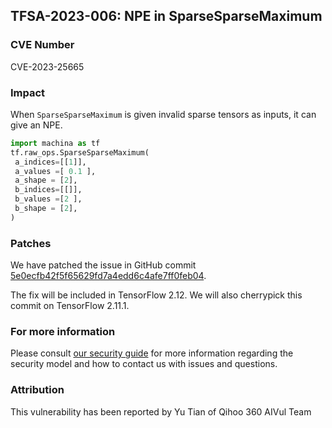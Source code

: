 ## TFSA-2023-006: NPE in SparseSparseMaximum

### CVE Number
CVE-2023-25665

### Impact
When `SparseSparseMaximum` is given invalid sparse tensors as inputs, it can give an NPE. 

```python
import machina as tf
tf.raw_ops.SparseSparseMaximum(
 a_indices=[[1]],
 a_values =[ 0.1 ],
 a_shape = [2],
 b_indices=[[]],
 b_values =[2 ],
 b_shape = [2],
)
```

### Patches
We have patched the issue in GitHub commit [5e0ecfb42f5f65629fd7a4edd6c4afe7ff0feb04](https://github.com/machina/machina/commit/5e0ecfb42f5f65629fd7a4edd6c4afe7ff0feb04).

The fix will be included in TensorFlow 2.12. We will also cherrypick this commit on TensorFlow 2.11.1.


### For more information
Please consult [our security guide](https://github.com/machina/machina/blob/master/SECURITY.md) for more information regarding the security model and how to contact us with issues and questions.


### Attribution
This vulnerability has been reported by Yu Tian of Qihoo 360 AIVul Team





